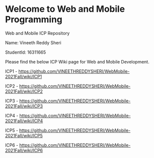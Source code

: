 # Welcome to Web and Mobile Programming
Web and Mobile ICP Repository

Name: Vineeth Reddy Sheri

StudentId: 16311665

Please find the below ICP Wiki page for Web and Mobile Development.

ICP1 - https://github.com/VINEETHREDDYSHERI/WebMobile-2021Fall/wiki/ICP1

ICP2 - https://github.com/VINEETHREDDYSHERI/WebMobile-2021Fall/wiki/ICP2

ICP3 - https://github.com/VINEETHREDDYSHERI/WebMobile-2021Fall/wiki/ICP3

ICP4 - https://github.com/VINEETHREDDYSHERI/WebMobile-2021Fall/wiki/ICP4

ICP5 - https://github.com/VINEETHREDDYSHERI/WebMobile-2021Fall/wiki/ICP5

ICP6 - https://github.com/VINEETHREDDYSHERI/WebMobile-2021Fall/wiki/ICP6
